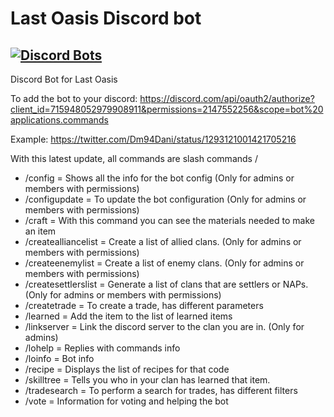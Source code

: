 # Last Oasis Discord bot

## [![Discord Bots](https://top.gg/api/widget/servers/715948052979908911.svg)](https://top.gg/bot/715948052979908911)

Discord Bot for Last Oasis

To add the bot to your discord: https://discord.com/api/oauth2/authorize?client_id=715948052979908911&permissions=2147552256&scope=bot%20applications.commands

Example: https://twitter.com/Dm94Dani/status/1293121001421705216

With this latest update, all commands are slash commands /

- /config = Shows all the info for the bot config (Only for admins or members with permissions)
- /configupdate = To update the bot configuration (Only for admins or members with permissions)
- /craft = With this command you can see the materials needed to make an item
- /createalliancelist = Create a list of allied clans. (Only for admins or members with permissions)
- /createenemylist = Create a list of enemy clans. (Only for admins or members with permissions)
- /createsettlerslist = Generate a list of clans that are settlers or NAPs. (Only for admins or members with permissions)
- /createtrade = To create a trade, has different parameters
- /learned = Add the item to the list of learned items
- /linkserver = Link the discord server to the clan you are in. (Only for admins)
- /lohelp = Replies with commands info
- /loinfo = Bot info
- /recipe = Displays the list of recipes for that code
- /skilltree = Tells you who in your clan has learned that item.
- /tradesearch = To perform a search for trades, has different filters
- /vote = Information for voting and helping the bot
